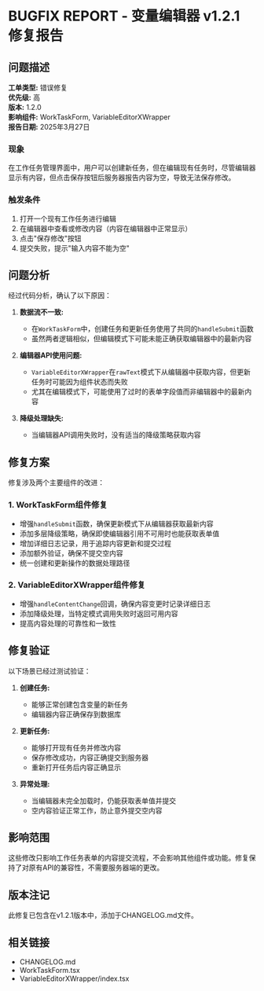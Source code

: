 # BUGFIX REPORT - 变量编辑器 v1.2.1 修复报告

## 问题描述

**工单类型:** 错误修复  
**优先级:** 高  
**版本:** 1.2.0  
**影响组件:** WorkTaskForm, VariableEditorXWrapper  
**报告日期:** 2025年3月27日

### 现象

在工作任务管理界面中，用户可以创建新任务，但在编辑现有任务时，尽管编辑器显示有内容，但点击保存按钮后服务器报告内容为空，导致无法保存修改。

### 触发条件

1. 打开一个现有工作任务进行编辑
2. 在编辑器中查看或修改内容（内容在编辑器中正常显示）
3. 点击"保存修改"按钮
4. 提交失败，提示"输入内容不能为空"

## 问题分析

经过代码分析，确认了以下原因：

1. **数据流不一致:** 
   - 在`WorkTaskForm`中，创建任务和更新任务使用了共同的`handleSubmit`函数
   - 虽然两者逻辑相似，但编辑模式下可能未能正确获取编辑器中的最新内容

2. **编辑器API使用问题:**
   - `VariableEditorXWrapper`在`rawText`模式下从编辑器中获取内容，但更新任务时可能因为组件状态而失败
   - 尤其在编辑模式下，可能使用了过时的表单字段值而非编辑器中的最新内容

3. **降级处理缺失:**
   - 当编辑器API调用失败时，没有适当的降级策略获取内容

## 修复方案

修复涉及两个主要组件的改进：

### 1. WorkTaskForm组件修复

- 增强`handleSubmit`函数，确保更新模式下从编辑器获取最新内容
- 添加多层降级策略，确保即使编辑器引用不可用时也能获取表单值
- 增加详细日志记录，用于追踪内容更新和提交过程
- 添加额外验证，确保不提交空内容
- 统一创建和更新操作的数据处理路径

### 2. VariableEditorXWrapper组件修复

- 增强`handleContentChange`回调，确保内容变更时记录详细日志
- 添加降级处理，当特定模式调用失败时返回可用内容
- 提高内容处理的可靠性和一致性

## 修复验证

以下场景已经过测试验证：

1. **创建任务:**
   - 能够正常创建包含变量的新任务
   - 编辑器内容正确保存到数据库

2. **更新任务:**
   - 能够打开现有任务并修改内容
   - 保存修改成功，内容正确提交到服务器
   - 重新打开任务后内容正确显示

3. **异常处理:**
   - 当编辑器未完全加载时，仍能获取表单值并提交
   - 空内容验证正常工作，防止意外提交空内容

## 影响范围

这些修改只影响工作任务表单的内容提交流程，不会影响其他组件或功能。修复保持了对原有API的兼容性，不需要服务器端的更改。

## 版本注记

此修复已包含在v1.2.1版本中，添加于CHANGELOG.md文件。

## 相关链接

- CHANGELOG.md
- WorkTaskForm.tsx
- VariableEditorXWrapper/index.tsx
